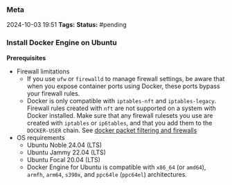 ### Meta
2024-10-03 19:51
**Tags:**
**Status:** #pending 

### Install Docker Engine on Ubuntu
**Prerequisites**
- Firewall limitations
	- If you use `ufw` or `firewalld` to manage firewall settings, be aware that when you expose container ports using Docker, these ports bypass your firewall rules.
	- Docker is only compatible with `iptables-nft` and `iptables-legacy`. Firewall rules created with `nft` are not supported on a system with Docker installed. Make sure that any firewall rulesets you use are created with `iptables` or `ip6tables`, and that you add them to the `DOCKER-USER` chain. See [docker packet filtering and firewalls]([[docker_packet_filtering_and_firewalls]])
- OS requirements
	- Ubuntu Noble 24.04 (LTS)
	- Ubuntu Jammy 22.04 (LTS)
	- Ubuntu Focal 20.04 (LTS)
	- Docker Engine for Ubuntu is compatible with `x86_64` (or `amd64`), `armfh`, `arm64`, `s390x`, and `ppc64le` (`ppc64el`) architectures.